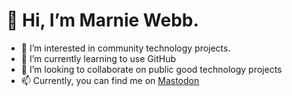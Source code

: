 # 👋 Hi, I’m Marnie Webb.

- 👀 I’m interested in community technology projects.
- 🌱 I’m currently learning to use GitHub  
- 💞️ I’m looking to collaborate on public good technology projects
- 📫 Currently, you can find me on [Mastodon](https://publicgood.social/@webb)

<!---
gorickjones/gorickjones is a ✨ special ✨ repository because its `README.md` (this file) appears on your GitHub profile.
You can click the Preview link to take a look at your changes.
--->
